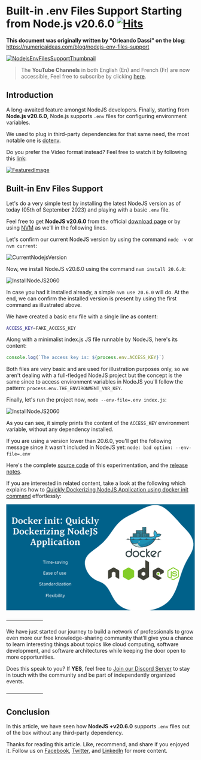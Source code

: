 # Built-in .env Files Support Starting from Node.js v20.6.0&nbsp;[![Hits](https://hits.seeyoufarm.com/api/count/incr/badge.svg?url=https%3A%2F%2Fgithub.com%2Fnumerica-ideas%2Fcommunity%2Ftree%2Fmaster%2Fnodejs%2Fnodejs-env-files-support&count_bg=%2379C83D&title_bg=%23555555&icon=&icon_color=%23E7E7E7&title=hits&edge_flat=false)](https://numericaideas.com/blog/nodejs-env-files-support)

**This document was originally written by "Orleando Dassi" on the blog**: https://numericaideas.com/blog/nodejs-env-files-support

[![NodejsEnvFilesSupportThumbnail](./images/nodejs-env-files-support.png)](https://numericaideas.com/blog/nodejs-env-files-support)

> The **YouTube Channels** in both English (En) and French (Fr) are now accessible, Feel free to subscribe by clicking [here](https://www.youtube.com/@numericaideas/channels?sub_confirmation=1).

## Introduction
A long-awaited feature amongst NodeJS developers. Finally, starting from **Node.js v20.6.0**, Node.js supports `.env` files for configuring environment variables.

We used to plug in third-party dependencies for that same need, the most notable one is [dotenv](https://www.npmjs.com/package/dotenv).

Do you prefer the Video format instead? Feel free to watch it by following this [link](https://youtu.be/gnVtDbl2gpg):

[![FeaturedImage](./images/video-thumbnail.png)](https://youtu.be/gnVtDbl2gpg)

## Built-in Env Files Support

Let's do a very simple test by installing the latest NodeJS version as of today (05th of September 2023) and playing with a basic `.env` file.

Feel free to get **NodeJS v20.6.0** from the official [download page](https://nodejs.org/en/download/current) or by using [NVM](https://github.com/nvm-sh/nvm) as we'll in the following lines.

Let's confirm our current NodeJS version by using the command `node -v` or `nvm current`:

![CurrentNodejsVersion](./images/current-nodejs-version.png)

Now, we install NodeJS v20.6.0 using the command `nvm install 20.6.0`:

![InstallNodeJS2060](./images/install-node-20-6-0.png)

In case you had it installed already, a simple `nvm use 20.6.0` will do.
At the end, we can confirm the installed version is present by using the first command as illustrated above.

We have created a basic env file with a single line as content:

```bash
ACCESS_KEY=FAKE_ACCESS_KEY
```

Along with a minimalist index.js JS file runnable by NodeJS, here's its content:

```js
console.log(`The access key is: ${process.env.ACCESS_KEY}`)
```

Both files are very basic and are used for illustration purposes only, so we aren't dealing with a full-fledged NodeJS project but the concept is the same since to access environment variables in NodeJS you'll follow the pattern: `process.env.THE_ENVIRONMENT_VAR_KEY`.

Finally, let's run the project now, `node --env-file=.env index.js`:

![InstallNodeJS2060](./images/test-env-support.png)

As you can see, it simply prints the content of the `ACCESS_KEY` environment variable, without any dependency installed.

If you are using a version lower than 20.6.0, you'll get the following message since it wasn't included in NodeJS yet:
`node: bad option: --env-file=.env`

Here's the complete [source code](https://github.com/numerica-ideas/community/tree/master/nodejs/node-support-env-files) of this experimentation, and the [release notes](https://nodejs.org/en/blog/release/v20.6.0).

If you are interested in related content, take a look at the following which explains how to [Quickly Dockerizing NodeJS Application using docker init command](https://numericaideas.com/blog/quickly-dockerizing-nodejs) effortlessly:

[![QuicklyDockerizingNodeJSApplication](../../docker/quickly-dockerizing-nodejs/images/quickly-dockerizing-nodejs.png)](https://numericaideas.com/blog/quickly-dockerizing-nodejs)

———————

We have just started our journey to build a network of professionals to grow even more our free knowledge-sharing community that’ll give you a chance to learn interesting things about topics like cloud computing, software development, and software architectures while keeping the door open to more opportunities.

Does this speak to you? If **YES**, feel free to [Join our Discord Server](https://discord.numericaideas.com) to stay in touch with the community and be part of independently organized events.

———————

## Conclusion
In this article, we have seen how **NodeJS +v20.6.0** supports `.env` files out of the box without any third-party dependency.

Thanks for reading this article. Like, recommend, and share if you enjoyed it. Follow us on [Facebook](https://www.facebook.com/numericaideas), [Twitter](https://twitter.com/numericaideas), and [LinkedIn](https://www.linkedin.com/company/numericaideas) for more content.
